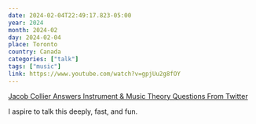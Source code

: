 ```yaml
---
date: 2024-02-04T22:49:17.823-05:00
year: 2024
month: 2024-02
day: 2024-02-04
place: Toronto
country: Canada
categories: ["talk"]
tags: ["music"]
link: https://www.youtube.com/watch?v=gpjUu2g8fOY
---
```

[Jacob Collier Answers Instrument & Music Theory Questions From Twitter](https://www.youtube.com/watch?v=gpjUu2g8fOY)

I aspire to talk this deeply, fast, and fun.

